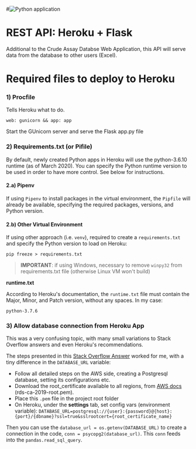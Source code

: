 #![Python application](https://github.com/mvictorino-ea/crude_assay_db/workflows/Python%20application/badge.svg?branch=master)

# REST API: Heroku + Flask
Additional to the Crude Assay Databse Web Application, this API will serve data from the database to other users (Excel).

# Required files to deploy to Heroku
### 1) Procfile
Tells Heroku what to do.

`web: gunicorn && app: app`

Start the GUnicorn server and serve the Flask app.py file

### 2) Requirements.txt (or Pifile)
By default, newly created Python apps in Heroku will use the python-3.6.10 runtime (as of March 2020). You can specify
the Python runtime version to be used in order to have more control. See below for instructions.

#### 2.a) Pipenv
If using `Pipenv` to install packages in the virtual environment, the `Pipfile` will already be available, specifying
the required packages, versions, and Python version.

#### 2.b) Other Virtual Environment
If using other approach (i.e. `venv`), required to create a `requirements.txt` and specify the Python version to load
on Heroku:

`pip freeze > requirements.txt`

> **IMPORTANT**: if using Windows, necessary to remove `winpy32` from requirements.txt file (otherwise Linux VM won't build)
>
**runtime.txt**

According to Heroku's documentation, the `runtime.txt` file must contain the Major, Minor, and Patch version, without
any spaces. In my case:

`python-3.7.6`

### 3) Allow database connection from Heroku App
This was a very confusing topic, with many small variations to Stack Overflow answers and even Heroku's recommendations.

The steps presented in this [Stack Overflow Answer](https://stackoverflow.com/questions/35247347/point-heroku-application-to-aws-rds-database)
worked for me, with a tiny difference in the `DATABASE_URL` variable:

+ Follow all detailed steps on the AWS side, creating a Postgresql database, setting its configurations etc.
+ Download the root_certificate available to all regions, from [AWS docs](https://docs.aws.amazon.com/AmazonRDS/latest/UserGuide/UsingWithRDS.SSL.html) (rds-ca-2019-root.pem).
+ Place this `.pem` file in the project root folder
+ On Heroku, under the **settings** tab, set config vars (environment variable):
`DATABASE_URL=postgresql://{user}:{password}@{host}:{port}/{dbname}?ssl=true&sslrootcert={root_certificate_name}`

Then you can use the `database_url = os.getenv(DATABASE_URL)` to create a connection in the code, `conn = psycopg2(database_url)`.
This `conn` feeds into the `pandas.read_sql_query`.